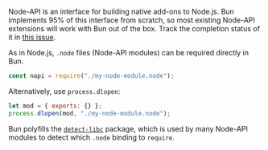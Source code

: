 Node-API is an interface for building native add-ons to Node.js. Bun implements 95% of this interface from scratch, so most existing Node-API extensions will work with Bun out of the box. Track the completion status of it in [this issue](https://github.com/oven-sh/bun/issues/158).

As in Node.js, `.node` files (Node-API modules) can be required directly in Bun.

```js
const napi = require("./my-node-module.node");
```

Alternatively, use `process.dlopen`:

```js
let mod = { exports: {} };
process.dlopen(mod, "./my-node-module.node");
```

Bun polyfills the [`detect-libc`](https://npmjs.com/package/detect-libc) package, which is used by many Node-API modules to detect which `.node` binding to `require`.
